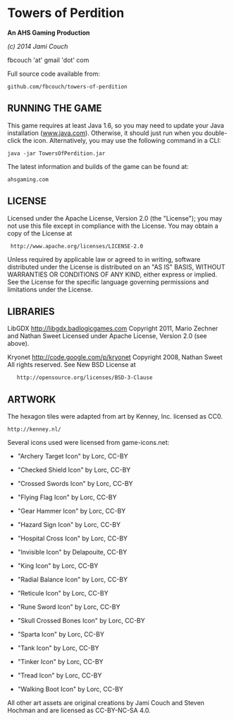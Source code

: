 # Towers of Perdition #

**An AHS Gaming Production**

_(c) 2014 Jami Couch_

fbcouch 'at' gmail 'dot' com

Full source code available from:

	github.com/fbcouch/towers-of-perdition

## RUNNING THE GAME ##

This game requires at least Java 1.6, so you may need to update your Java installation (www.java.com).
Otherwise, it should just run when you double-click the icon.
Alternatively, you may use the following command in a CLI:

	java -jar TowersOfPerdition.jar

The latest information and builds of the game can be found at:

    ahsgaming.com

## LICENSE ##

Licensed under the Apache License, Version 2.0 (the "License");
you may not use this file except in compliance with the License.
You may obtain a copy of the License at

     http://www.apache.org/licenses/LICENSE-2.0

Unless required by applicable law or agreed to in writing, software
distributed under the License is distributed on an "AS IS" BASIS,
WITHOUT WARRANTIES OR CONDITIONS OF ANY KIND, either express or implied.
See the License for the specific language governing permissions and
limitations under the License.

## LIBRARIES ##

LibGDX		http://libgdx.badlogicgames.com
Copyright 2011, Mario Zechner and Nathan Sweet
Licensed under Apache License, Version 2.0 (see above).

Kryonet		http://code.google.com/p/kryonet
Copyright 2008, Nathan Sweet
All rights reserved.
See New BSD License at

	   http://opensource.org/licenses/BSD-3-Clause

## ARTWORK ##

The hexagon tiles were adapted from art by Kenney, Inc. licensed as CC0.

	http://kenney.nl/

Several icons used were licensed from game-icons.net:

- "Archery Target Icon" by Lorc, CC-BY

- "Checked Shield Icon" by Lorc, CC-BY

- "Crossed Swords Icon" by Lorc, CC-BY

- "Flying Flag Icon" by Lorc, CC-BY

- "Gear Hammer Icon" by Lorc, CC-BY

- "Hazard Sign Icon" by Lorc, CC-BY

- "Hospital Cross Icon" by Lorc, CC-BY

- "Invisible Icon" by Delapouite, CC-BY

- "King Icon" by Lorc, CC-BY

- "Radial Balance Icon" by Lorc, CC-BY

- "Reticule Icon" by Lorc, CC-BY

- "Rune Sword Icon" by Lorc, CC-BY

- "Skull Crossed Bones Icon" by Lorc, CC-BY

- "Sparta Icon" by Lorc, CC-BY

- "Tank Icon" by Lorc, CC-BY

- "Tinker Icon" by Lorc, CC-BY

- "Tread Icon" by Lorc, CC-BY

- "Walking Boot Icon" by Lorc, CC-BY

All other art assets are original creations by Jami Couch and Steven Hochman and are licensed as CC-BY-NC-SA 4.0.